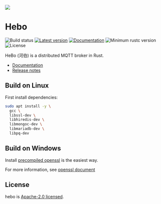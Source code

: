 
[![](resources/logo/hebo.png)](https://github.com/RustRobotics/hebo)

# Hebo
![Build status](https://github.com/RustRobotics/hebo/actions/workflows/rust.yml/badge.svg)
[![Latest version](https://img.shields.io/crates/v/hebo.svg)](https://crates.io/crates/hebo)
[![Documentation](https://docs.rs/hebo/badge.svg)](https://docs.rs/hebo)
![Minimum rustc version](https://img.shields.io/badge/rustc-1.56+-yellow.svg)
![License](https://img.shields.io/crates/l/hebo.svg)

HeBo (河伯) is a distributed MQTT broker in Rust.

- [Documentation](https://docs.rs/hebo)
- [Release notes](https://github.com/RustRobotics/hebo/releases)

## Build on Linux
First install dependencies:
```bash
sudo apt install -y \
  gcc \
  libssl-dev \
  libhiredis-dev \
  libmongoc-dev \
  libmariadb-dev \
  libpq-dev
```

## Build on Windows
Install [precompiled openssl](https://slproweb.com/products/Win32OpenSSL.html) is the easiest way.

For more information, 
see [openssl document](https://docs.rs/crate/openssl-sys/0.9.19)

## License
hebo is [Apache-2.0 licensed](LICENSE).
